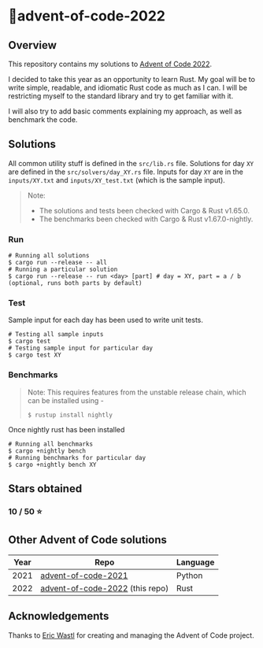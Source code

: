 # :christmas_tree:advent-of-code-2022

## Overview

This repository contains my solutions to [Advent of Code 2022](https://adventofcode.com/2022).

I decided to take this year as an opportunity to learn Rust. My goal will be to write simple, readable, and idiomatic Rust code as much as I can.
I will be restricting myself to the standard library and try to get familiar with it.

I will also try to add basic comments explaining my approach, as well as benchmark the code.

## Solutions

All common utility stuff is defined in the `src/lib.rs` file. Solutions for day `XY` are defined in the `src/solvers/day_XY.rs` file. Inputs
for day `XY` are in the `inputs/XY.txt` and `inputs/XY_test.txt` (which is the sample input).

> Note:
> - The solutions and tests been checked with Cargo & Rust v1.65.0.
> - The benchmarks been checked with Cargo & Rust v1.67.0-nightly.

### Run

```shell
# Running all solutions
$ cargo run --release -- all
# Running a particular solution
$ cargo run --release -- run <day> [part] # day = XY, part = a / b (optional, runs both parts by default)
```

### Test

Sample input for each day has been used to write unit tests.

```shell
# Testing all sample inputs
$ cargo test
# Testing sample input for particular day
$ cargo test XY
```

### Benchmarks

> Note: This requires features from the unstable release chain, which can be installed using -
> ```shell
> $ rustup install nightly
> ```

Once nightly rust has been installed
```shell
# Running all benchmarks
$ cargo +nightly bench
# Running benchmarks for particular day
$ cargo +nightly bench XY
```

## Stars obtained

### 10 / 50 :star:

## Other Advent of Code solutions

| Year | Repo | Language |
| ---- | ---- | -------- |
| 2021 | [advent-of-code-2021](https://github.com/v-shenoy/advent-of-code-2021) | Python |
| 2022 | [advent-of-code-2022](https://github.com/v-shenoy/advent-of-code-2022) (this repo) | Rust |


## Acknowledgements

Thanks to [Eric Wastl](https://github.com/topaz) for creating and managing the Advent of Code project.
